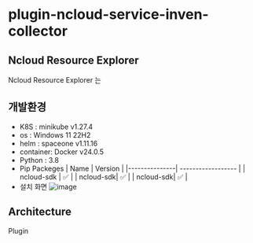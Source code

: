 # plugin-ncloud-service-inven-collector

## Ncloud Resource Explorer

Ncloud Resource Explorer 는

## 개발환경
* K8S : minikube v1.27.4
* os : Windows 11 22H2
* helm : spaceone v1.11.16
* container: Docker v24.0.5
* Python : 3.8
* Pip Packeges
| Name       | Version          |
|---------------| ------------------ |
| ncloud-sdk | :white_check_mark: |
| ncloud-sdk| :white_check_mark: |
|  ncloud-sdk| :white_check_mark: |
* 설치 화면
![image](https://github.com/chulgyujeon/plugin-ncloud-service-inven-collector/assets/101609006/304db630-b312-4179-9494-7af6ab06f7ef)

## Architecture

Plugin
